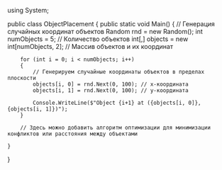 using System;

public class ObjectPlacement
{
    public static void Main()
    {
        // Генерация случайных координат объектов
        Random rnd = new Random();
        int numObjects = 5; // Количество объектов
        int[,] objects = new int[numObjects, 2]; // Массив объектов и их координат

        for (int i = 0; i < numObjects; i++)
        {
            // Генерируем случайные координаты объектов в пределах плоскости
            objects[i, 0] = rnd.Next(0, 100); // x-координата
            objects[i, 1] = rnd.Next(0, 100); // y-координата
            
            Console.WriteLine($"Object {i+1} at ({objects[i, 0]}, {objects[i, 1]})");
        }

        // Здесь можно добавить алгоритм оптимизации для минимизации конфликтов или расстояния между объектами
        
    }
}
